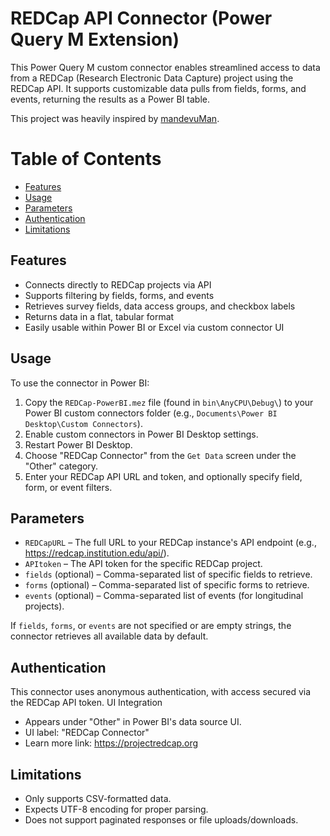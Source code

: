 # REDCap API Connector (Power Query M Extension)

This Power Query M custom connector enables streamlined access to data from a REDCap (Research Electronic Data Capture) project using the REDCap API. It supports customizable data pulls from fields, forms, and events, returning the results as a Power BI table.

This project was heavily inspired by [mandevuMan](https://github.com/mandevuMan/REDCap_PowerBI_Connector).

# Table of Contents
- [Features](#features)
- [Usage](#usage)
- [Parameters](#parameters)
- [Authentication](#authentication)
- [Limitations](#limitations)

## Features

- Connects directly to REDCap projects via API
- Supports filtering by fields, forms, and events
- Retrieves survey fields, data access groups, and checkbox labels
- Returns data in a flat, tabular format
- Easily usable within Power BI or Excel via custom connector UI

## Usage

To use the connector in Power BI:

1. Copy the `REDCap-PowerBI.mez` file (found in `bin\AnyCPU\Debug\`) to your Power BI custom connectors folder (e.g., `Documents\Power BI Desktop\Custom Connectors`).
2. Enable custom connectors in Power BI Desktop settings.
3. Restart Power BI Desktop.
4. Choose "REDCap Connector" from the `Get Data` screen under the "Other" category.
5. Enter your REDCap API URL and token, and optionally specify field, form, or event filters.

## Parameters

- `REDCapURL` – The full URL to your REDCap instance's API endpoint (e.g., https://redcap.institution.edu/api/).
- `APItoken` – The API token for the specific REDCap project.
- `fields` (optional) – Comma-separated list of specific fields to retrieve.
- `forms` (optional) – Comma-separated list of specific forms to retrieve.
- `events` (optional) – Comma-separated list of events (for longitudinal projects).

If `fields`, `forms`, or `events` are not specified or are empty strings, the connector retrieves all available data by default.

## Authentication

This connector uses anonymous authentication, with access secured via the REDCap API token.
UI Integration

- Appears under "Other" in Power BI's data source UI.
- UI label: "REDCap Connector"
 - Learn more link: https://projectredcap.org

## Limitations
- Only supports CSV-formatted data.
- Expects UTF-8 encoding for proper parsing.
- Does not support paginated responses or file uploads/downloads.